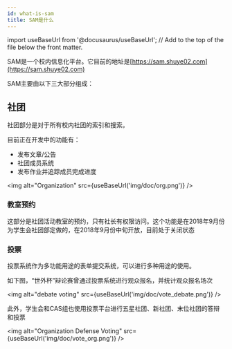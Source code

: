 ```yaml
---
id: what-is-sam
title: SAM是什么
---
```


import useBaseUrl from '@docusaurus/useBaseUrl'; // Add to the top of the file below the front matter.

SAM是一个校内信息化平台。它目前的地址是[https://sam.shuye02.com](https://sam.shuye02.com)

SAM主要由以下三大部分组成：

## 社团

社团部分是对于所有校内社团的索引和搜索。

目前正在开发中的功能有：

- 发布文章/公告
- 社团成员系统
- 发布作业并追踪成员完成进度

<img alt="Organization" src={useBaseUrl('img/doc/org.png')} />

### 教室预约

这部分是社团活动教室的预约，只有社长有权限访问。这个功能是在2018年9月份为学生会社团部定做的，在2018年9月份中旬开放，目前处于关闭状态

### 投票

投票系统作为多功能用途的表单提交系统，可以进行多种用途的使用。

如下图，“世外杯”辩论赛曾通过投票系统进行观众报名，并统计观众报名场次

<img alt="debate voting" src={useBaseUrl('img/doc/vote_debate.png')} />

此外，学生会和CAS组也使用投票平台进行五星社团、新社团、末位社团的答辩和投票

<img alt="Organization Defense Voting" src={useBaseUrl('img/doc/vote_org.png')} />
